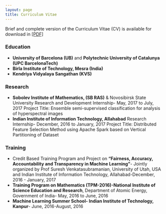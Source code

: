 ```yaml
---
layout: page
title: Curriculum Vitae
---
```

Brief and complete version of the Curriculum Vitae (CV) is available for download in [[PDF]]()
### Education
* **University of Barcelona (UB)** and **Polytechnic University of Catalunya (UPC BarcelonaTech)**
* **Birla Institute of Technology, Mesra (India)**
* **Kendriya Vidyalaya Sangathan (KVS)**

### Research
* **Sobolev Institute of Mathematics, (SB RAS)** & Novosibirsk State University
Research and Development Internship- May, 2017 to July, 2017
Project Title: Ensemble semi-supervised classification for analysis of hyperspectral images
* **Indian Institute of Information Technology, Allahabad**
Research Internship- December, 2016 to January, 2017
Project Title: Distributed Feature Selection Method using Apache Spark based on Vertical Partitioning of Dataset
### Training
* Credit Based Training Program and Project on **“Fairness, Accuracy, Accountability and Transparency in Machine Learning”**-
Jointly organized by Prof Suresh Venkatasubramanian, University of Utah, USA and Indian Institute of Information
Technology, Allahabad-December, 2016 - January, 2017
* **Training Program on Mathematics (TPM-2016)-National Institute of Science Education and Research**, Department of Atomic
Energy, Government of India- May, 2016 to June, 2016
* **Machine Learning Summer School- Indian Institute of Technology, Kanpur**- June, 2016-August, 2016

